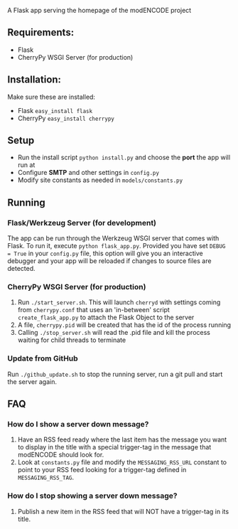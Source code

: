 A Flask app serving the homepage of the modENCODE project

## Requirements:
- Flask
- CherryPy WSGI Server (for production)

## Installation:
Make sure these are installed:

- Flask <code>easy_install flask</code>
- CherryPy <code>easy_install cherrypy</code>

## Setup

- Run the install script <code>python install.py</code> and choose the **port** the app will run at
- Configure **SMTP** and other settings in <code>config.py</code>
- Modify site constants as needed in <code>models/constants.py</code>

## Running
### Flask/Werkzeug Server (for development)
The app can be run through the Werkzeug WSGI server that comes with Flask. To run it, execute <code>python flask_app.py</code>.
Provided you have set <code>DEBUG = True</code> in your <code>config.py</code> file, this option will give you an interactive debugger and your app will be reloaded if changes to source files are detected.

### CherryPy WSGI Server (for production)
1. Run <code>./start_server.sh</code>. This will launch <code>cherryd</code> with settings coming from <code>cherrypy.conf</code> that uses an 'in-between' script <code>create_flask_app.py</code> to attach the Flask Object to the server
2. A file, <code>cherrypy.pid</code> will be created that has the id of the process running
3. Calling <code>./stop_server.sh</code> will read the .pid file and kill the process waiting for child threads to terminate

### Update from GitHub
Run <code>./github_update.sh</code> to stop the running server, run a git pull and start the server again.

## FAQ
### How do I show a server down message?
1. Have an RSS feed ready where the last item has the message you want to display in the title with a special trigger-tag in the message
 that modENCODE should look for.
2. Look at <code>constants.py</code> file and modify the <code>MESSAGING_RSS_URL</code> constant to point to your RSS feed looking for
 a trigger-tag defined in <code>MESSAGING_RSS_TAG</code>.

### How do I stop showing a server down message?
1. Publish a new item in the RSS feed that will NOT have a trigger-tag in its title.
